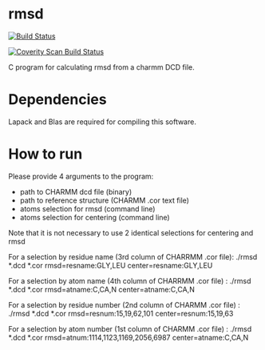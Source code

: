 
rmsd
====

[![Build Status](https://travis-ci.org/FHedin/rmsd.svg?branch=master)](https://travis-ci.org/FHedin/rmsd)

<a href="https://scan.coverity.com/projects/4502">
  <img alt="Coverity Scan Build Status"
  src="https://scan.coverity.com/projects/4502/badge.svg"/>
</a>


C program for calculating rmsd from a charmm DCD file.


Dependencies
============

Lapack and Blas are required for compiling this software. 

How to run
==========

Please provide 4 arguments to the program:
* path to CHARMM dcd file (binary)
* path to reference structure (CHARMM .cor text file)
* atoms selection for rmsd (command line)
* atoms selection for centering (command line)

Note that it is not necessary to use 2 identical selections for centering and rmsd 

For a selection by residue name (3rd column of CHARRMM .cor file): 
./rmsd *.dcd *.cor rmsd=resname:GLY,LEU center=resname:GLY,LEU 

For a selection by atom name (4th column of CHARRMM .cor file) : 
./rmsd *.dcd *.cor rmsd=atname:C,CA,N center=atname:C,CA,N 

For a selection by residue number (2nd column of CHARMM .cor file) : 
./rmsd *.dcd *.cor rmsd=resnum:15,19,62,101 center=resnum:15,19,63 

For a selection by atom number (1st column of CHARMM .cor file) : 
./rmsd *.dcd *.cor rmsd=atnum:1114,1123,1169,2056,6987 center=atname:C,CA,N 


